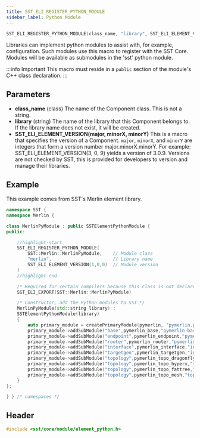 ```yaml
---
title: SST_ELI_REGISTER_PYTHON_MODULE
sidebar_label: Python Module
---
```


```cpp
SST_ELI_REGISTER_PYTHON_MODULE(class_name, "library", SST_ELI_ELEMENT_VERSION(major, minorX, minorY) )
```

Libraries can implement python modules to assist with, for example, configuration. Such modules use this macro to register with the SST Core. Modules will be available as submodules in the 'sst' python module.

:::info Important
This macro must reside in a `public` section of the module's C++ class declaration.
:::


## Parameters

* **class_name** (class) The name of the Component class. This is not a string.
* **library** (string) The name of the library that this Component belongs to. If the library name does not exist, it will be created.
* **SST_ELI_ELEMENT_VERSION(major, minorX, minorY)** This is a macro that specifies the version of a Component. `major`, `minorX`, and `minorY` are integers that form a version number major.minorX.minorY. For example: SST_ELI_ELEMENT_VERSION(3, 0, 9) yields a version of 3.0.9. Versions are not checked by SST, this is provided for developers to version and manage their libraries.

## Example

This example comes from SST's Merlin element library.
```cpp
namespace SST {
namespace Merlin {

class MerlinPyModule : public SSTElementPythonModule {
public:

    //highlight-start
    SST_ELI_REGISTER_PYTHON_MODULE(
        SST::Merlin::MerlinPyModule,    // Module class
        "merlin",                       // Library name
        SST_ELI_ELEMENT_VERSION(1,0,0)  // Module version
    )
    //highlight-end

    /* Required for certain compilers because this class is not declared in a header file */
    SST_ELI_EXPORT(SST::Merlin::MerlinPyModule)

    /* Constructor, add the Python modules to SST */
    MerlinPyModule(std::string library) :
    SSTElementPythonModule(library)
    {
        auto primary_module = createPrimaryModule(pymerlin, "pymerlin.py");
        primary_module->addSubModule("base",pymerlin_base,"pymerlin-base.py");
        primary_module->addSubModule("endpoint",pymerlin_endpoint,"pymerlin-endpoint.py");
        primary_module->addSubModule("router",pymerlin_router,"pymerlin-router.py");
        primary_module->addSubModule("interface",pymerlin_interface,"interfaces/pymerlin-interface.py");
        primary_module->addSubModule("targetgen",pymerlin_targetgen,"interfaces/pymerlin-targetgen.py");
        primary_module->addSubModule("topology",pymerlin_topo_dragonfly,"topology/pymerlin-topo-dragonfly.py");
        primary_module->addSubModule("topology",pymerlin_topo_hyperx,"topology/pymerlin-topo-hyperx.py");
        primary_module->addSubModule("topology",pymerlin_topo_fattree,"topology/pymerlin-topo-fattree.py");
        primary_module->addSubModule("topology",pymerlin_topo_mesh,"topology/pymerlin-topo-mesh.py");        
    }
};

} } /* namespaces */
```

## Header
```cpp
#include <sst/core/module/element_python.h>
```
